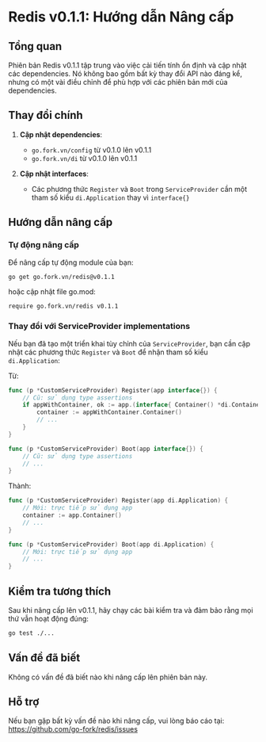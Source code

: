 # Redis v0.1.1: Hướng dẫn Nâng cấp

## Tổng quan

Phiên bản Redis v0.1.1 tập trung vào việc cải tiến tính ổn định và cập nhật các dependencies. Nó không bao gồm bất kỳ thay đổi API nào đáng kể, nhưng có một vài điều chỉnh để phù hợp với các phiên bản mới của dependencies.

## Thay đổi chính

1. **Cập nhật dependencies**:
   - `go.fork.vn/config` từ v0.1.0 lên v0.1.1
   - `go.fork.vn/di` từ v0.1.0 lên v0.1.1

2. **Cập nhật interfaces**:
   - Các phương thức `Register` và `Boot` trong `ServiceProvider` cần một tham số kiểu `di.Application` thay vì `interface{}`

## Hướng dẫn nâng cấp

### Tự động nâng cấp

Để nâng cấp tự động module của bạn:

```bash
go get go.fork.vn/redis@v0.1.1
```

hoặc cập nhật file go.mod:

```
require go.fork.vn/redis v0.1.1
```

### Thay đổi với ServiceProvider implementations

Nếu bạn đã tạo một triển khai tùy chỉnh của `ServiceProvider`, bạn cần cập nhật các phương thức `Register` và `Boot` để nhận tham số kiểu `di.Application`:

Từ:
```go
func (p *CustomServiceProvider) Register(app interface{}) {
    // Cũ: sử dụng type assertions
    if appWithContainer, ok := app.(interface{ Container() *di.Container }); ok {
        container := appWithContainer.Container()
        // ...
    }
}

func (p *CustomServiceProvider) Boot(app interface{}) {
    // Cũ: sử dụng type assertions
    // ...
}
```

Thành:
```go
func (p *CustomServiceProvider) Register(app di.Application) {
    // Mới: trực tiếp sử dụng app
    container := app.Container()
    // ...
}

func (p *CustomServiceProvider) Boot(app di.Application) {
    // Mới: trực tiếp sử dụng app
    // ...
}
```

## Kiểm tra tương thích

Sau khi nâng cấp lên v0.1.1, hãy chạy các bài kiểm tra và đảm bảo rằng mọi thứ vẫn hoạt động đúng:

```bash
go test ./...
```

## Vấn đề đã biết

Không có vấn đề đã biết nào khi nâng cấp lên phiên bản này.

## Hỗ trợ

Nếu bạn gặp bất kỳ vấn đề nào khi nâng cấp, vui lòng báo cáo tại:
https://github.com/go-fork/redis/issues
